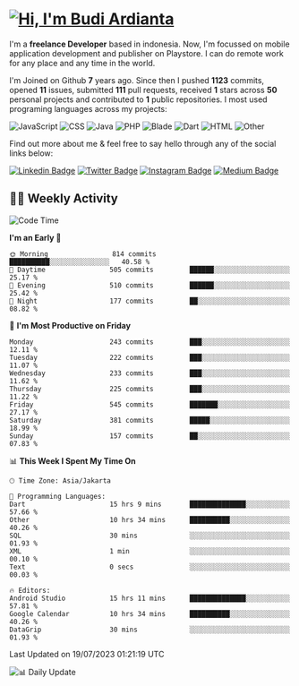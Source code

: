 # [![Hi, I'm Budi Ardianta](https://readme-typing-svg.herokuapp.com?size=24&vCenter=true&lines=%F0%9F%91%8B+Hi%2C+I'm+Budi+Ardianta+;%F0%9F%92%BB+Android+And+Web+Developer+)](https://git.io/typing-svg)

I'm a **freelance Developer** based in indonesia. Now, I'm focussed on mobile application development and publisher on Playstore. I can do remote work for any place and any time in the world.

I'm Joined on Github **7** years ago. Since then I pushed **1123** commits, opened **11** issues, submitted **111** pull requests, received **1** stars across **50** personal projects and contributed to **1** public repositories.
I most used programing languages across my projects:

![JavaScript](https://img.shields.io/badge/-JavaScript-%23f1e05a?style=flat&logo=JavaScript&logoColor=white)
![CSS](https://img.shields.io/badge/-CSS-%23563d7c?style=flat&logo=CSS&logoColor=white)
![Java](https://img.shields.io/badge/-Java-%23b07219?style=flat&logo=Java&logoColor=white)
![PHP](https://img.shields.io/badge/-PHP-%234F5D95?style=flat&logo=PHP&logoColor=white)
![Blade](https://img.shields.io/badge/-Blade-%23f7523f?style=flat&logo=Blade&logoColor=white)
![Dart](https://img.shields.io/badge/-Dart-%2300B4AB?style=flat&logo=Dart&logoColor=white)
![HTML](https://img.shields.io/badge/-HTML-%23e34c26?style=flat&logo=HTML&logoColor=white)
![Other](https://img.shields.io/badge/-Other-%23ededed?style=flat&logo=Other&logoColor=white)

Find out more about me & feel free to say hello through any of the social links below:

[![Linkedin Badge](https://img.shields.io/badge/-budiardianata-blue?style=flat&logo=Linkedin&logoColor=white&link=https://www.linkedin.com/in/budiardianata/)](https://www.linkedin.com/in/budiardianata/)
[![Twitter Badge](https://img.shields.io/badge/-budiardianata-%231DA1F2.svg?style=flat&logo=twitter&logoColor=white&link=https://www.twitter.com/budiardianata)](https://www.linkedin.com/in/budiardianata/)
[![Instagram Badge](https://img.shields.io/badge/-budiardianata-purple?style=flat&logo=instagram&logoColor=white&link=https://instagram.com/budiardianata/)](https://instagram.com/budiardianata)
[![Medium Badge](https://img.shields.io/badge/-@budiardianata-%2312100E.svg?style=flat&logo=Medium&logoColor=white&link=https://medium.com/@budiardianata/)](https://medium.com/@budiardianata)

## 👨‍💻 Weekly Activity
<!--START_SECTION:waka-->
![Code Time](http://img.shields.io/badge/Code%20Time-1%2C922%20hrs%2034%20mins-blue)

**I'm an Early 🐤** 

```text
🌞 Morning                814 commits         ██████████░░░░░░░░░░░░░░░   40.58 % 
🌆 Daytime                505 commits         ██████░░░░░░░░░░░░░░░░░░░   25.17 % 
🌃 Evening                510 commits         ██████░░░░░░░░░░░░░░░░░░░   25.42 % 
🌙 Night                  177 commits         ██░░░░░░░░░░░░░░░░░░░░░░░   08.82 % 
```
📅 **I'm Most Productive on Friday** 

```text
Monday                   243 commits         ███░░░░░░░░░░░░░░░░░░░░░░   12.11 % 
Tuesday                  222 commits         ███░░░░░░░░░░░░░░░░░░░░░░   11.07 % 
Wednesday                233 commits         ███░░░░░░░░░░░░░░░░░░░░░░   11.62 % 
Thursday                 225 commits         ███░░░░░░░░░░░░░░░░░░░░░░   11.22 % 
Friday                   545 commits         ███████░░░░░░░░░░░░░░░░░░   27.17 % 
Saturday                 381 commits         █████░░░░░░░░░░░░░░░░░░░░   18.99 % 
Sunday                   157 commits         ██░░░░░░░░░░░░░░░░░░░░░░░   07.83 % 
```


📊 **This Week I Spent My Time On** 

```text
🕑︎ Time Zone: Asia/Jakarta

💬 Programming Languages: 
Dart                     15 hrs 9 mins       ██████████████░░░░░░░░░░░   57.66 % 
Other                    10 hrs 34 mins      ██████████░░░░░░░░░░░░░░░   40.26 % 
SQL                      30 mins             ░░░░░░░░░░░░░░░░░░░░░░░░░   01.93 % 
XML                      1 min               ░░░░░░░░░░░░░░░░░░░░░░░░░   00.10 % 
Text                     0 secs              ░░░░░░░░░░░░░░░░░░░░░░░░░   00.03 % 

🔥 Editors: 
Android Studio           15 hrs 11 mins      ██████████████░░░░░░░░░░░   57.81 % 
Google Calendar          10 hrs 34 mins      ██████████░░░░░░░░░░░░░░░   40.26 % 
DataGrip                 30 mins             ░░░░░░░░░░░░░░░░░░░░░░░░░   01.93 % 
```


 Last Updated on 19/07/2023 01:21:19 UTC
<!--END_SECTION:waka-->

![📊 Daily Update](https://github.com/budiardianata/budiardianata/actions/workflows/update-activity.yml/badge.svg)
